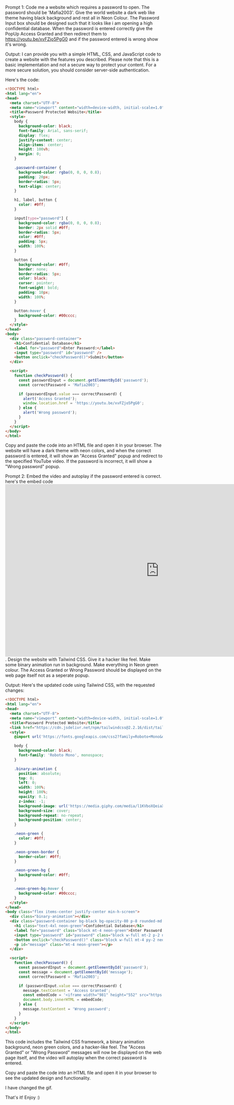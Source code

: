 Prompt 1: Code me a website which requires a password to open. The password should be 'Mafia2003'. Give the world website a dark web like theme having black background and rest all in Neon Colour. The Password Input box should be designed such that it looks like i am opening a high confidential database. When the password is entered correctly give the PopUp Access Granted and then redirect them to https://youtu.be/xvFZjo5PgG0 and if the password entered is wrong show it's wrong.

Output:
I can provide you with a simple HTML, CSS, and JavaScript code to create a website with the features you described. Please note that this is a basic implementation and not a secure way to protect your content. For a more secure solution, you should consider server-side authentication.

Here's the code:

```html
<!DOCTYPE html>
<html lang="en">
<head>
  <meta charset="UTF-8">
  <meta name="viewport" content="width=device-width, initial-scale=1.0">
  <title>Password Protected Website</title>
  <style>
    body {
      background-color: black;
      font-family: Arial, sans-serif;
      display: flex;
      justify-content: center;
      align-items: center;
      height: 100vh;
      margin: 0;
    }

    .password-container {
      background-color: rgba(0, 0, 0, 0.8);
      padding: 20px;
      border-radius: 5px;
      text-align: center;
    }

    h1, label, button {
      color: #0ff;
    }

    input[type="password"] {
      background-color: rgba(0, 0, 0, 0.8);
      border: 2px solid #0ff;
      border-radius: 5px;
      color: #0ff;
      padding: 5px;
      width: 100%;
    }

    button {
      background-color: #0ff;
      border: none;
      border-radius: 5px;
      color: black;
      cursor: pointer;
      font-weight: bold;
      padding: 10px;
      width: 100%;
    }

    button:hover {
      background-color: #00cccc;
    }
  </style>
</head>
<body>
  <div class="password-container">
    <h1>Confidential Database</h1>
    <label for="password">Enter Password:</label>
    <input type="password" id="password" />
    <button onclick="checkPassword()">Submit</button>
  </div>

  <script>
    function checkPassword() {
      const passwordInput = document.getElementById('password');
      const correctPassword = 'Mafia2003';

      if (passwordInput.value === correctPassword) {
        alert('Access Granted');
        window.location.href = 'https://youtu.be/xvFZjo5PgG0';
      } else {
        alert('Wrong password');
      }
    }
  </script>
</body>
</html>
```

Copy and paste the code into an HTML file and open it in your browser. The website will have a dark theme with neon colors, and when the correct password is entered, it will show an "Access Granted" popup and redirect to the specified YouTube video. If the password is incorrect, it will show a "Wrong password" popup.

Prompt 2: Embed the video and autoplay if the password entered is correct. here's the embed code <iframe width="981" height="552" src="https://www.youtube.com/embed/xvFZjo5PgG0" title="Rick Roll (Different link + no ads)" frameborder="0" allow="accelerometer; autoplay; clipboard-write; encrypted-media; gyroscope; picture-in-picture; web-share" allowfullscreen></iframe> . Design the website with Tailwind CSS. Give it a hacker like feel. Make some binary animation run in background. Make everything in Neon green colour. The Access Granted or Wrong Password should be displayed on the web page itself not as a seperate popup.

Output:
Here's the updated code using Tailwind CSS, with the requested changes:

```html
<!DOCTYPE html>
<html lang="en">
<head>
  <meta charset="UTF-8">
  <meta name="viewport" content="width=device-width, initial-scale=1.0">
  <title>Password Protected Website</title>
  <link href="https://cdn.jsdelivr.net/npm/tailwindcss@2.2.16/dist/tailwind.min.css" rel="stylesheet">
  <style>
    @import url('https://fonts.googleapis.com/css2?family=Roboto+Mono&display=swap');

    body {
      background-color: black;
      font-family: 'Roboto Mono', monospace;
    }

    .binary-animation {
      position: absolute;
      top: 0;
      left: 0;
      width: 100%;
      height: 100%;
      opacity: 0.1;
      z-index: -1;
      background-image: url('https://media.giphy.com/media/l1KVboXQeiaX5xkLS/giphy.gif');
      background-size: cover;
      background-repeat: no-repeat;
      background-position: center;
    }

    .neon-green {
      color: #0ff;
    }

    .neon-green-border {
      border-color: #0ff;
    }

    .neon-green-bg {
      background-color: #0ff;
    }

    .neon-green-bg:hover {
      background-color: #00cccc;
    }
  </style>
</head>
<body class="flex items-center justify-center min-h-screen">
  <div class="binary-animation"></div>
  <div class="password-container bg-black bg-opacity-80 p-8 rounded-md text-center">
    <h1 class="text-4xl neon-green">Confidential Database</h1>
    <label for="password" class="block mt-4 neon-green">Enter Password:</label>
    <input type="password" id="password" class="block w-full mt-2 p-2 neon-green neon-green-border bg-transparent rounded-md" />
    <button onclick="checkPassword()" class="block w-full mt-4 py-2 neon-green-bg neon-green-bg:hover text-black font-bold rounded-md">Submit</button>
    <p id="message" class="mt-4 neon-green"></p>
  </div>

  <script>
    function checkPassword() {
      const passwordInput = document.getElementById('password');
      const message = document.getElementById('message');
      const correctPassword = 'Mafia2003';

      if (passwordInput.value === correctPassword) {
        message.textContent = 'Access Granted';
        const embedCode = '<iframe width="981" height="552" src="https://www.youtube.com/embed/xvFZjo5PgG0?autoplay=1" title="Rick Roll (Different link + no ads)" frameborder="0" allow="accelerometer; autoplay; clipboard-write; encrypted-media; gyroscope; picture-in-picture; web-share" allowfullscreen></iframe>';
        document.body.innerHTML = embedCode;
      } else {
        message.textContent = 'Wrong password';
      }
    }
  </script>
</body>
</html>
```

This code includes the Tailwind CSS framework, a binary animation background, neon green colors, and a hacker-like feel. The "Access Granted" or "Wrong Password" messages will now be displayed on the web page itself, and the video will autoplay when the correct password is entered.

Copy and paste the code into an HTML file and open it in your browser to see the updated design and functionality.

I have changed the gif.

That's it! Enjoy :)
